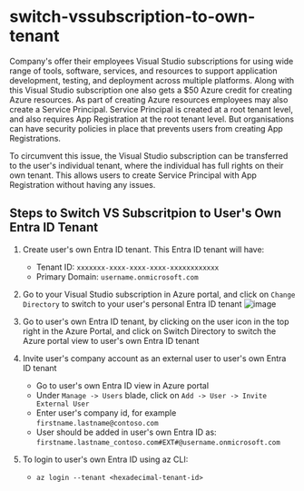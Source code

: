 # switch-vssubscription-to-own-tenant

Company's offer their employees Visual Studio subscriptions for using wide range of tools, software, services, and resources to support application development, testing, and deployment across multiple platforms. Along with this Visual Studio subscription one also gets a $50 Azure credit for creating Azure resources. As part of creating Azure resources employees may also create a Service Principal. Service Principal is created at a root tenant level, and also requires App Registration at the root tenant level. But organisations can have security policies in place that prevents users from creating App Registrations.

To circumvent this issue, the Visual Studio subscription can be transferred to the user's individual tenant, where the individual has full rights on their own tenant. This allows users to create Service Principal with App Registration without having any issues.

## Steps to Switch VS Subscritpion to User's Own Entra ID Tenant

1. Create user's own Entra ID tenant. This Entra ID tenant will have:
   - Tenant ID: `xxxxxxx-xxxx-xxxx-xxxx-xxxxxxxxxxxx`
   - Primary Domain: `username.onmicrosoft.com`
2. Go to your Visual Studio subscription in Azure portal, and click on `Change Directory` to switch to your user's personal Entra ID tenant
   ![image](https://github.com/user-attachments/assets/69b6a520-431c-4eb6-bd6c-cdbc7a58559c)

3. Go to user's own Entra ID tenant, by clicking on the user icon in the top right in the Azure Portal, and click on Switch Directory to switch the Azure portal view to user's own Entra ID tenant
4. Invite user's company account as an external user to user's own Entra ID tenant
   - Go to user's own Entra ID view in Azure portal
   - Under `Manage -> Users` blade, click on `Add -> User -> Invite External User`
   - Enter user's company id, for example `firstname.lastname@contoso.com`
   - User should be added in user's own Entra ID as: `firstname.lastname_contoso.com#EXT#@username.onmicrosoft.com`
5. To login to user's own Entra ID using az CLI:
   - `az login --tenant <hexadecimal-tenant-id>`
   
